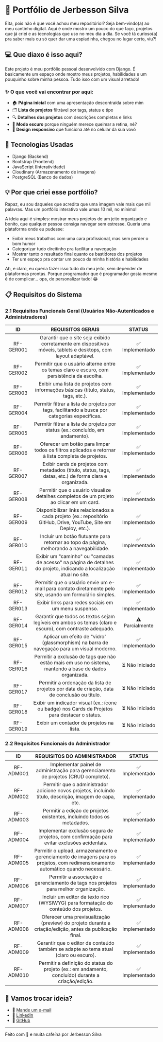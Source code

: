 # 🚀 Portfólio de Jerbesson Silva

Eita, pois não é que você achou meu repositório!? Seja bem-vindo(a) ao meu cantinho digital. Aqui é onde mostro um pouco do que faço, projetos que já criei e as tecnologias que uso no meu dia a dia. Se você tá curioso(a) pra saber mais ou só quer dar uma espiadinha, chegou no lugar certo, viu?!

## 💻 Que diaxo é isso aqui?

Este projeto é meu portfólio pessoal desenvolvido com Django. É basicamente um espaço onde mostro meus projetos, habilidades e um pouquinho sobre minha pessoa. Tudo isso com um visual arretado!

### ✨ O que você vai encontrar por aqui:

- 🏠 **Página inicial** com uma apresentação descontraída sobre mim
- 🗂️ **Lista de projetos** filtrável por tags, status e tipo
- 🔍 **Detalhes dos projetos** com descrições completas e links
- 🌙 **Modo escuro** porque ninguém merece queimar a retina, né?
- 📱 **Design responsivo** que funciona até no celular da sua vovó

## 🔧 Tecnologias Usadas

- Django (Backend)
- Bootstrap (Frontend)
- JavaScript (Interatividade)
- Cloudinary (Armazenamento de imagens)
- PostgreSQL (Banco de dados)

## 💡 Por que criei esse portfólio?

Rapaz, eu sou daqueles que acredita que uma imagem vale mais que mil palavras. Mas um portfólio interativo vale umas 10 mil, no mínimo! 

A ideia aqui é simples: mostrar meus projetos de um jeito organizado e bonito, que qualquer pessoa consiga navegar sem estresse. Queria uma plataforma onde eu pudesse:

- Exibir meus trabalhos com uma cara profissional, mas sem perder o bom humor
- Categorizar tudo direitinho pra facilitar a navegação
- Mostrar tanto o resultado final quanto os bastidores dos projetos
- Ter um espaço pra contar um pouco da minha história e habilidades

Ah, e claro, eu queria fazer isso tudo do meu jeito, sem depender de plataformas prontas. Porque programador que é programador gosta mesmo é de complicar... ops, de personalizar tudo! 😂

## 📋 Requisitos do Sistema

### 2.1 Requisitos Funcionais Geral (Usuários Não-Autenticados e Administradores)

|     ID    	|                                                  REQUISITOS GERAIS                                                  	|     STATUS     	|
|:---------:	|:-------------------------------------------------------------------------------------------------------------------:	|:--------------:	|
| RF-GER001 	|   Garantir que o site seja exibido corretamente em dispositivos móveis, tablets e desktops, com layout adaptável.   	| ✅ Implementado 	|
| RF-GER002 	|              Permitir que o usuário alterne entre os temas claro e escuro, com persistência da escolha.             	| ✅ Implementado 	|
| RF-GER003 	|                  Exibir uma lista de projetos com informações básicas (título, status, tags, etc.).                 	| ✅ Implementado 	|
| RF-GER004 	|            Permitir filtrar a lista de projetos por tags, facilitando a busca por categorias específicas.           	| ✅ Implementado 	|
| RF-GER005 	|                   Permitir filtrar a lista de projetos por status (ex.: concluído, em andamento).                   	| ✅ Implementado 	|
| RF-GER006 	|          Oferecer um botão para limpar todos os filtros aplicados e retornar à lista completa de projetos.          	| ✅ Implementado 	|
| RF-GER007 	|       Exibir cards de projetos com metadados (título, status, tags, datas, etc.) de forma clara e organizada.       	| ✅ Implementado 	|
| RF-GER008 	|               Permitir que o usuário visualize detalhes completos de um projeto ao clicar em um card.               	| ✅ Implementado 	|
| RF-GER009 	|  Disponibilizar links relacionados a cada projeto (ex.: repositório GitHub, Drive, YouTube, Site em Deploy, etc.).  	| ✅ Implementado 	|
| RF-GER010 	|               Incluir um botão flutuante para retornar ao topo da página, melhorando a navegabilidade.              	| ✅ Implementado 	|
| RF-GER011 	| Exibir um "caminho" ou "camadas de acesso" na página de detalhes do projeto, indicando a localização atual no site. 	| ✅ Implementado 	|
| RF-GER012 	|       Permitir que o usuário envie um e-mail para contato diretamente pelo site, usando um formulário simples.      	| ✅ Implementado 	|
| RF-GER013 	|                                 Exibir links para redes sociais em um menu suspenso.                                	| ✅ Implementado 	|
| RF-GER014 	|       Garantir que todos os textos sejam legíveis em ambos os temas (claro e escuro), com contraste adequado.       	| ⚠️ Parcialmente 	|
| RF-GER015 	|              Aplicar um efeito de "vidro" (glassmorphism) na barra de navegação para um visual moderno.             	| ✅ Implementado 	|
| RF-GER016 	|        Permitir a exclusão de tags que não estão mais em uso no sistema, mantendo a base de dados organizada.       	| ⏳ Não Iniciado 	|
| RF-GER017 	|             Permitir a ordenação da lista de projetos por data de criação, data de conclusão ou título.             	| ⏳ Não Iniciado 	|
| RF-GER018 	|            Exibir um indicador visual (ex.: ícone ou badge) nos Cards de Projetos para destacar o status.           	| ⏳ Não Iniciado 	|
| RF-GER019 	|                                       Exibir um contador de projetos na lista.                                      	| ⏳ Não Iniciado 	|

### 2.2 Requisitos Funcionais do Administrador

|     ID     	|                                                   REQUISITOS DO ADMINISTRADOR                                                  	|     STATUS     	|
|:----------:	|:----------------------------------------------------------------------------------------------------------------------------:	|:--------------:	|
| RF-ADM001  	|                    Implementar painel de administração para gerenciamento de projetos (CRUD completo).                        	| ✅ Implementado 	|
| RF-ADM002  	|             Permitir que o administrador adicione novos projetos, incluindo título, descrição, imagem de capa, etc.           	| ✅ Implementado 	|
| RF-ADM003  	|                         Permitir a edição de projetos existentes, incluindo todos os metadados.                              	| ✅ Implementado 	|
| RF-ADM004  	|                      Implementar exclusão segura de projetos, com confirmação para evitar exclusões acidentais.              	| ✅ Implementado 	|
| RF-ADM005  	| Permitir o upload, armazenamento e gerenciamento de imagens para os projetos, com redimensionamento automático quando necessário. | ✅ Implementado 	|
| RF-ADM006  	|                    Permitir a associação e gerenciamento de tags nos projetos para melhor organização.                       	| ✅ Implementado 	|
| RF-ADM007  	|                  Incluir um editor de texto rico (WYSIWYG) para formatação do conteúdo dos projetos.                        	| ✅ Implementado 	|
| RF-ADM008  	|            Oferecer uma previsualização (preview) do projeto durante a criação/edição, antes da publicação final.            	| ✅ Implementado 	|
| RF-ADM009  	|                  Garantir que o editor de conteúdo também se adapte ao tema atual (claro ou escuro).                        	| ✅ Implementado 	|
| RF-ADM010  	|               Permitir a definição do status do projeto (ex.: em andamento, concluído) durante a criação/edição.             	| ✅ Implementado 	|

## 👋 Vamos trocar ideia?

- 📧 [Mande um e-mail](mailto:seuemail@example.com)
- 🔗 [LinkedIn](https://linkedin.com/in/seulinkedin)
- 🐙 [GitHub](https://github.com/seugithub)

---

Feito com 💙 e muita cafeína por Jerbesson Silva
